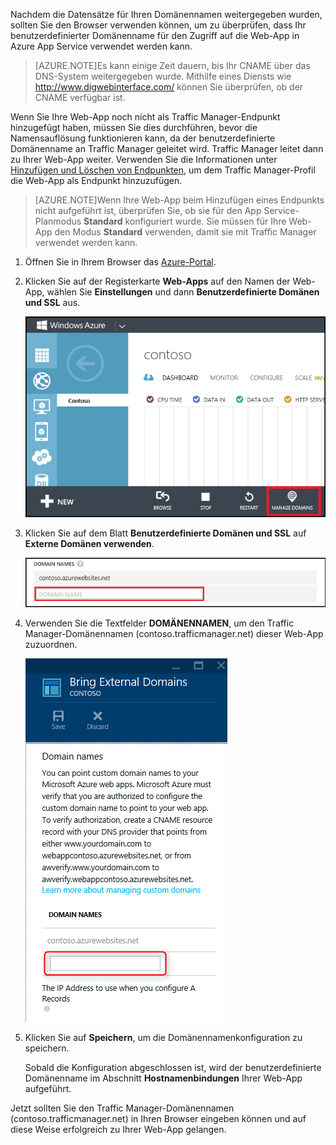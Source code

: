 Nachdem die Datensätze für Ihren Domänennamen weitergegeben wurden, sollten Sie den Browser verwenden können, um zu überprüfen, dass Ihr benutzerdefinierter Domänenname für den Zugriff auf die Web-App in Azure App Service verwendet werden kann.

> [AZURE.NOTE]Es kann einige Zeit dauern, bis Ihr CNAME über das DNS-System weitergegeben wurde. Mithilfe eines Diensts wie <a href="http://www.digwebinterface.com/">http://www.digwebinterface.com/</a> können Sie überprüfen, ob der CNAME verfügbar ist.

Wenn Sie Ihre Web-App noch nicht als Traffic Manager-Endpunkt hinzugefügt haben, müssen Sie dies durchführen, bevor die Namensauflösung funktionieren kann, da der benutzerdefinierte Domänenname an Traffic Manager geleitet wird. Traffic Manager leitet dann zu Ihrer Web-App weiter. Verwenden Sie die Informationen unter [Hinzufügen und Löschen von Endpunkten](http://msdn.microsoft.com/library/windowsazure/hh744839.aspx), um dem Traffic Manager-Profil die Web-App als Endpunkt hinzuzufügen.

> [AZURE.NOTE]Wenn Ihre Web-App beim Hinzufügen eines Endpunkts nicht aufgeführt ist, überprüfen Sie, ob sie für den App Service-Planmodus **Standard** konfiguriert wurde. Sie müssen für Ihre Web-App den Modus **Standard** verwenden, damit sie mit Traffic Manager verwendet werden kann.

1. Öffnen Sie in Ihrem Browser das [Azure-Portal](https://portal.azure.com).

2. Klicken Sie auf der Registerkarte **Web-Apps** auf den Namen der Web-App, wählen Sie **Einstellungen** und dann **Benutzerdefinierte Domänen und SSL** aus.

	![](./media/custom-dns-web-site/dncmntask-cname-6.png)

3. Klicken Sie auf dem Blatt **Benutzerdefinierte Domänen und SSL** auf **Externe Domänen verwenden**.

	![](./media/custom-dns-web-site/dncmntask-cname-7.png)

4. Verwenden Sie die Textfelder **DOMÄNENNAMEN**, um den Traffic Manager-Domänennamen (contoso.trafficmanager.net) dieser Web-App zuzuordnen.

	![](./media/custom-dns-web-site/dncmntask-cname-8.png)

5. Klicken Sie auf **Speichern**, um die Domänennamenkonfiguration zu speichern.

	Sobald die Konfiguration abgeschlossen ist, wird der benutzerdefinierte Domänenname im Abschnitt **Hostnamenbindungen** Ihrer Web-App aufgeführt.

Jetzt sollten Sie den Traffic Manager-Domänennamen (contoso.trafficmanager.net) in Ihren Browser eingeben können und auf diese Weise erfolgreich zu Ihrer Web-App gelangen.

<!---HONumber=July15_HO3-->